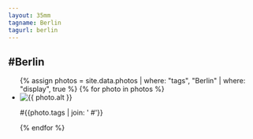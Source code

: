 ```yaml
---
layout: 35mm
tagname: Berlin
tagurl: berlin
---
```


<h2>#Berlin</h2>
<ul class="photo-list berlin">
    {% assign photos = site.data.photos
        | where: "tags", "Berlin"
        | where: "display", true
    %}
    {% for photo in photos %}
    <li class="photo-item aos-jeehye">
        <a class="modal-link">
            <img alt="{{ photo.alt }}" src="{{ photo.link }}">
            <p>#{{photo.tags | join: ' #'}}</p>
        </a>
    </li>
    {% endfor %}
</ul>
